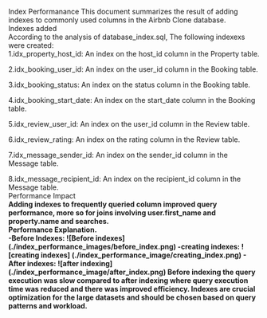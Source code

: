 Index Performanance
This document summarizes the result of adding indexes to commonly used columns in the Airbnb Clone database.<br/>
Indexes added<br>
According to the analysis of database_index.sql, The following indexexs were created:<br/>
1.idx_property_host_id: An index on the host_id column in the Property table.<br/>

2.idx_booking_user_id: An index on the user_id column in the Booking table.<br/>

3.idx_booking_status: An index on the status column in the Booking table.<br/>

4.idx_booking_start_date: An index on the start_date column in the Booking table.<br/>

5.idx_review_user_id: An index on the user_id column in the Review table.<br/>

6.idx_review_rating: An index on the rating column in the Review table.<br/>

7.idx_message_sender_id: An index on the sender_id column in the Message table.<br/>

8.idx_message_recipient_id: An index on the recipient_id column in the Message table.<br/>
Performance Impact<b><br>
Adding indexes to frequently queried column improved query performance, more so for joins involving  user.first_name and property.name and searches.<br/>
Performance Explanation.<br/>
-**Before Indexes:**
![Before indexes] (./index_performance_images/before_index.png)
-**creating indexes:**
 ![creating indexes] (./index_performance_image/creating_index.png)
 -**After indexes:**
 ![after indexing] (./index_performance_image/after_index.png)
Before indexing the query execution was slow compared to after indexing where query execution time was reduced and there was improved efficiency.
Indexes are crucial optimization for the large datasets and should be chosen based on query patterns and workload.
